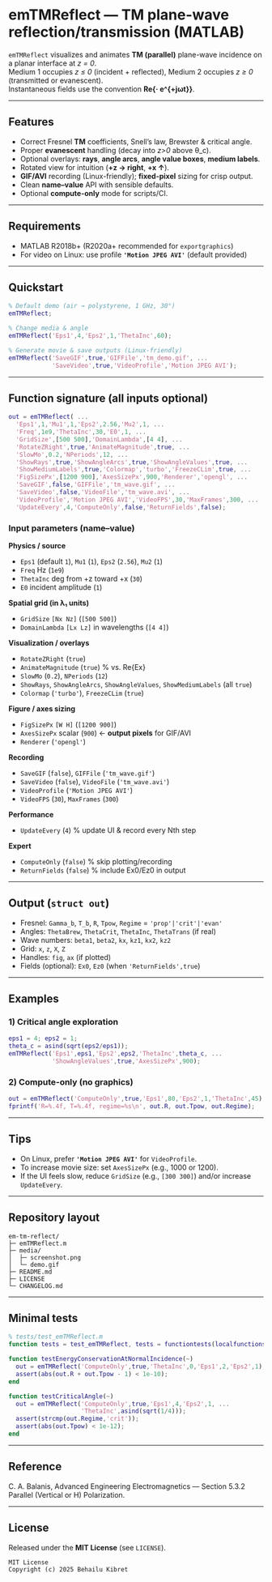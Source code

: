 # emTMReflect — TM plane-wave reflection/transmission (MATLAB)

`emTMReflect` visualizes and animates **TM (parallel)** plane-wave incidence on a planar interface at _z = 0_.  
Medium 1 occupies _z ≤ 0_ (incident + reflected), Medium 2 occupies _z ≥ 0_ (transmitted or evanescent).  
Instantaneous fields use the convention **Re{· e^{+jωt}}**.

---

## Features
- Correct Fresnel **TM** coefficients, Snell’s law, Brewster & critical angle.
- Proper **evanescent** handling (decay into _z>0_ above θ_c).
- Optional overlays: **rays**, **angle arcs**, **angle value boxes**, **medium labels**.
- Rotated view for intuition (**+z → right**, **+x ↑**).
- **GIF/AVI** recording (Linux-friendly); **fixed-pixel** sizing for crisp output.
- Clean **name–value** API with sensible defaults.
- Optional **compute-only** mode for scripts/CI.

---

## Requirements
- MATLAB R2018b+ (R2020a+ recommended for `exportgraphics`)
- For video on Linux: use profile **`'Motion JPEG AVI'`** (default provided)

---

## Quickstart

~~~matlab
% Default demo (air → polystyrene, 1 GHz, 30°)
emTMReflect;

% Change media & angle
emTMReflect('Eps1',4,'Eps2',1,'ThetaInc',60);

% Generate movie & save outputs (Linux-friendly)
emTMReflect('SaveGIF',true,'GIFFile','tm_demo.gif', ...
            'SaveVideo',true,'VideoProfile','Motion JPEG AVI');
~~~

---

## Function signature (all inputs optional)

~~~matlab
out = emTMReflect( ...
  'Eps1',1,'Mu1',1,'Eps2',2.56,'Mu2',1, ...
  'Freq',1e9,'ThetaInc',30,'E0',1, ...
  'GridSize',[500 500],'DomainLambda',[4 4], ...
  'RotateZRight',true,'AnimateMagnitude',true, ...
  'SlowMo',0.2,'NPeriods',12, ...
  'ShowRays',true,'ShowAngleArcs',true,'ShowAngleValues',true, ...
  'ShowMediumLabels',true,'Colormap','turbo','FreezeCLim',true, ...
  'FigSizePx',[1200 900],'AxesSizePx',900,'Renderer','opengl', ...
  'SaveGIF',false,'GIFFile','tm_wave.gif', ...
  'SaveVideo',false,'VideoFile','tm_wave.avi', ...
  'VideoProfile','Motion JPEG AVI','VideoFPS',30,'MaxFrames',300, ...
  'UpdateEvery',4,'ComputeOnly',false,'ReturnFields',false);
~~~

### Input parameters (name–value)
**Physics / source**
- `Eps1` (default `1`), `Mu1` (`1`), `Eps2` (`2.56`), `Mu2` (`1`)
- `Freq` Hz (`1e9`)
- `ThetaInc` deg from +z toward +x (`30`)
- `E0` incident amplitude (`1`)

**Spatial grid (in λ₁ units)**
- `GridSize` `[Nx Nz]` (`[500 500]`)
- `DomainLambda` `[Lx Lz]` in wavelengths (`[4 4]`)

**Visualization / overlays**
- `RotateZRight` (`true`)
- `AnimateMagnitude` (`true`)  % vs. Re{Ex}
- `SlowMo` (`0.2`), `NPeriods` (`12`)
- `ShowRays`, `ShowAngleArcs`, `ShowAngleValues`, `ShowMediumLabels` (all `true`)
- `Colormap` (`'turbo'`), `FreezeCLim` (`true`)

**Figure / axes sizing**
- `FigSizePx` `[W H]` (`[1200 900]`)
- `AxesSizePx` scalar (`900`)  ← **output pixels** for GIF/AVI
- `Renderer` (`'opengl'`)

**Recording**
- `SaveGIF` (`false`), `GIFFile` (`'tm_wave.gif'`)
- `SaveVideo` (`false`), `VideoFile` (`'tm_wave.avi'`)
- `VideoProfile` (`'Motion JPEG AVI'`)
- `VideoFPS` (`30`), `MaxFrames` (`300`)

**Performance**
- `UpdateEvery` (`4`)  % update UI & record every Nth step

**Expert**
- `ComputeOnly` (`false`)  % skip plotting/recording
- `ReturnFields` (`false`) % include Ex0/Ez0 in output

---

## Output (`struct out`)
- Fresnel: `Gamma_b`, `T_b`, `R`, `Tpow`, `Regime` = `'prop'|'crit'|'evan'`
- Angles: `ThetaBrew`, `ThetaCrit`, `ThetaInc`, `ThetaTrans` (if real)
- Wave numbers: `beta1`, `beta2`, `kx`, `kz1`, `kx2`, `kz2`
- Grid: `x`, `z`, `X`, `Z`
- Handles: `fig`, `ax` (if plotted)
- Fields (optional): `Ex0`, `Ez0` (when `'ReturnFields',true`)

---

## Examples

### 1) Critical angle exploration
~~~matlab
eps1 = 4; eps2 = 1;
theta_c = asind(sqrt(eps2/eps1));
emTMReflect('Eps1',eps1,'Eps2',eps2,'ThetaInc',theta_c, ...
            'ShowAngleValues',true,'AxesSizePx',900);
~~~

### 2) Compute-only (no graphics)
~~~matlab
out = emTMReflect('ComputeOnly',true,'Eps1',80,'Eps2',1,'ThetaInc',45);
fprintf('R=%.4f, T=%.4f, regime=%s\n', out.R, out.Tpow, out.Regime);
~~~

---

## Tips
- On Linux, prefer **`'Motion JPEG AVI'`** for `VideoProfile`.
- To increase movie size: set `AxesSizePx` (e.g., 1000 or 1200).
- If the UI feels slow, reduce `GridSize` (e.g., `[300 300]`) and/or increase `UpdateEvery`.

---

## Repository layout 
~~~text
em-tm-reflect/
├─ emTMReflect.m
├─ media/
│  ├─ screenshot.png
│  └─ demo.gif
├─ README.md
├─ LICENSE
└─ CHANGELOG.md
~~~

---

## Minimal tests

~~~matlab
% tests/test_emTMReflect.m
function tests = test_emTMReflect, tests = functiontests(localfunctions); end

function testEnergyConservationAtNormalIncidence(~)
  out = emTMReflect('ComputeOnly',true,'ThetaInc',0,'Eps1',2,'Eps2',1);
  assert(abs(out.R + out.Tpow - 1) < 1e-10);
end

function testCriticalAngle(~)
  out = emTMReflect('ComputeOnly',true,'Eps1',4,'Eps2',1, ...
                    'ThetaInc',asind(sqrt(1/4)));
  assert(strcmp(out.Regime,'crit'));
  assert(abs(out.Tpow) < 1e-12);
end
~~~
---

## Reference
C. A. Balanis, Advanced Engineering Electromagnetics — Section 5.3.2 Parallel (Vertical or H) Polarization.

---

## License
Released under the **MIT License** (see `LICENSE`).

~~~text
MIT License
Copyright (c) 2025 Behailu Kibret

